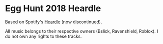 # Egg Hunt 2018 Heardle

Based on Spotify's [Heardle](https://www.heardle.app/) (now discontinued).

All music belongs to their respective owners (Bslick, Ravenshield, Roblox). I do not own any rights to these tracks.
